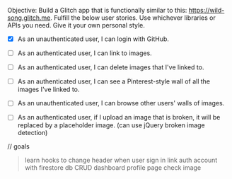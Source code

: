 Objective: Build a Glitch app that is functionally similar to this: https://wild-song.glitch.me.
Fulfill the below user stories. Use whichever libraries or APIs you need. Give it your own personal style.
- [x] As an unauthenticated user, I can login with GitHub. 
  
- [ ] As an authenticated user, I can link to images.
  
- [ ] As an authenticated user, I can delete images that I've linked to.
  
- [ ] As an authenticated user, I can see a Pinterest-style wall of all the images I've linked to.
  
- [ ] As an unauthenticated user, I can browse other users' walls of images.
  
- [ ] As an authenticated user, if I upload an image that is broken, it will be replaced by a placeholder image. (can use jQuery broken image detection)



// goals

> learn hooks to change header when user sign in 
> link auth account with firestore db
> CRUD
> dashboard
> profile page
> check image 
